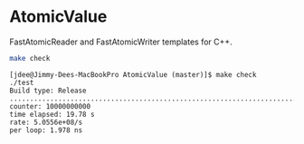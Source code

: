 # AtomicValue

FastAtomicReader and FastAtomicWriter templates for C++.

```bash
make check
```

```
[jdee@Jimmy-Dees-MacBookPro AtomicValue (master)]$ make check
./test
Build type: Release
....................................................................................................
counter: 10000000000
time elapsed: 19.78 s
rate: 5.0556e+08/s
per loop: 1.978 ns
```
